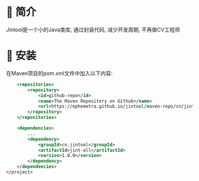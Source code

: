 # 🐒 简介
Jintool是一个小的Java类库, 通过封装代码, 减少开发周期, 不再做CV工程师
# 🥽 安装
在Maven项目的pom.xml文件中加入以下内容:
```xml
    <repositories>
        <repository>
            <id>github-repo</id>
            <name>The Maven Repository on Github</name>
            <url>https://ephemetra.github.io/jintool/maven-repo/cn/jintool/jint-parent/jint-parent-1.0.0.jar</url>
        </repository>
    </repositories>

    <dependencies>
        ...
        <dependency>
            <groupId>cn.jintool</groupId>
            <artifactId>jint-all</artifactId>
            <version>1.0.0</version>
        </dependency>
    </dependencies>
</project>
```

